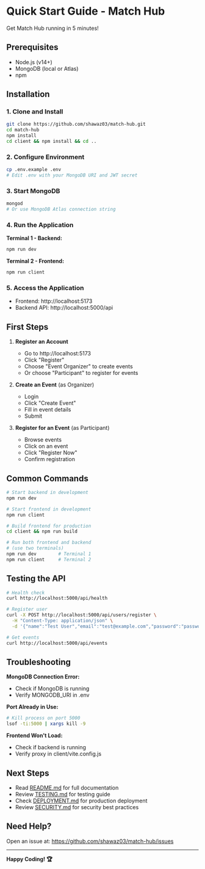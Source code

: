 # Quick Start Guide - Match Hub

Get Match Hub running in 5 minutes!

## Prerequisites
- Node.js (v14+)
- MongoDB (local or Atlas)
- npm

## Installation

### 1. Clone and Install
```bash
git clone https://github.com/shawaz03/match-hub.git
cd match-hub
npm install
cd client && npm install && cd ..
```

### 2. Configure Environment
```bash
cp .env.example .env
# Edit .env with your MongoDB URI and JWT secret
```

### 3. Start MongoDB
```bash
mongod
# Or use MongoDB Atlas connection string
```

### 4. Run the Application

**Terminal 1 - Backend:**
```bash
npm run dev
```

**Terminal 2 - Frontend:**
```bash
npm run client
```

### 5. Access the Application
- Frontend: http://localhost:5173
- Backend API: http://localhost:5000/api

## First Steps

1. **Register an Account**
   - Go to http://localhost:5173
   - Click "Register"
   - Choose "Event Organizer" to create events
   - Or choose "Participant" to register for events

2. **Create an Event** (as Organizer)
   - Login
   - Click "Create Event"
   - Fill in event details
   - Submit

3. **Register for an Event** (as Participant)
   - Browse events
   - Click on an event
   - Click "Register Now"
   - Confirm registration

## Common Commands

```bash
# Start backend in development
npm run dev

# Start frontend in development
npm run client

# Build frontend for production
cd client && npm run build

# Run both frontend and backend
# (use two terminals)
npm run dev        # Terminal 1
npm run client     # Terminal 2
```

## Testing the API

```bash
# Health check
curl http://localhost:5000/api/health

# Register user
curl -X POST http://localhost:5000/api/users/register \
  -H "Content-Type: application/json" \
  -d '{"name":"Test User","email":"test@example.com","password":"password123","role":"user"}'

# Get events
curl http://localhost:5000/api/events
```

## Troubleshooting

**MongoDB Connection Error:**
- Check if MongoDB is running
- Verify MONGODB_URI in .env

**Port Already in Use:**
```bash
# Kill process on port 5000
lsof -ti:5000 | xargs kill -9
```

**Frontend Won't Load:**
- Check if backend is running
- Verify proxy in client/vite.config.js

## Next Steps

- Read [README.md](README.md) for full documentation
- Review [TESTING.md](TESTING.md) for testing guide
- Check [DEPLOYMENT.md](DEPLOYMENT.md) for production deployment
- Review [SECURITY.md](SECURITY.md) for security best practices

## Need Help?

Open an issue at: https://github.com/shawaz03/match-hub/issues

---

**Happy Coding! 🏆**
